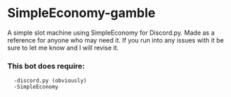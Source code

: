 # SimpleEconomy-gamble
A simple slot machine using SimpleEconomy for Discord.py. Made as a reference for anyone who may need it. If you run into any issues with it be sure to let me know and I will revise it.

### This bot does require:
      -discord.py (obviously)
      -SimpleEconomy
 
